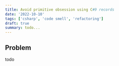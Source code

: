 ```yaml
---
title: Avoid primitive obsession using C#9 records
date: '2022-10-10'
tags: ['csharp', 'code smell', 'refactoring']
draft: true
summary: todo...
---
```


## Problem

todo